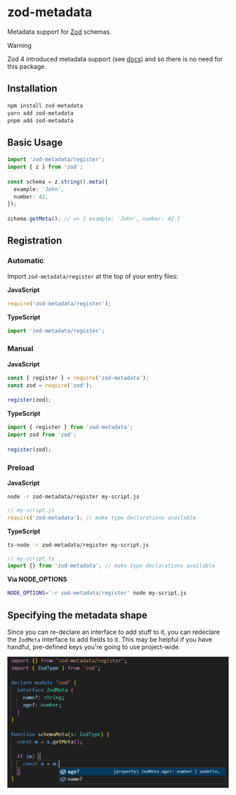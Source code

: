 # zod-metadata

Metadata support for [Zod](https://www.npmjs.com/package/zod) schemas.

> [!WARNING]  
> Zod 4 introduced metadata support (see [docs](https://v4.zod.dev/v4#metadata)) and so there is no need for this package.

## Installation

```bash
npm install zod-metadata
yarn add zod-metadata
pnpm add zod-metadata
```

## Basic Usage

```typescript
import 'zod-metadata/register';
import { z } from 'zod';

const schema = z.string().meta({
  example: 'John',
  number: 42,
});

schema.getMeta(); // => { example: 'John', number: 42 }
```

## Registration

### Automatic

Import `zod-metadata/register` at the top of your entry files:

**JavaScript**

```javascript
require('zod-metadata/register');
```

**TypeScript**

```typescript
import 'zod-metadata/register';
```

### Manual

**JavaScript**

```javascript
const { register } = require('zod-metadata');
const zod = require('zod');

register(zod);
```

**TypeScript**

```typescript
import { register } from 'zod-metadata';
import zod from 'zod';

register(zod);
```

### Preload

**JavaScript**

```bash
node -r zod-metadata/register my-script.js
```

```javascript
// my-script.js
require('zod-metadata'); // make type declarations available
```

**TypeScript**

```bash
ts-node -r zod-metadata/register my-script.js
```

```typescript
// my-script.ts
import {} from 'zod-metadata'; // make type declarations available
```

**Via NODE_OPTIONS**

```bash
NODE_OPTIONS='-r zod-metadata/register' node my-script.js
```

## Specifying the metadata shape

Since you can re-declare an interface to add stuff to it,
you can redeclare the `ZodMeta` interface to add fields to it.
This may be helpful if you have handful, pre-defined keys you're going to use project-wide.

![Overwritting the zod metadata interface](https://github.com/IvanovES/zod-metadata/blob/main/docs/images/project-wide-meta-type.png)
